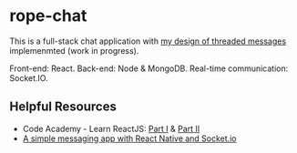 # rope-chat
This is a full-stack chat application with [my design of threaded messages](https://github.com/yujinz/rope-chat/blob/master/Proposal.pdf) implemenmted (work in progress). 

Front-end: React. Back-end: Node & MongoDB. Real-time communication: Socket.IO.

## Helpful Resources
* Code Academy - Learn ReactJS: [Part I](https://www.codecademy.com/learn/react-101) & [Part II](https://www.codecademy.com/learn/react-102)
* [A simple messaging app with React Native and Socket.io](https://hackernoon.com/a-simple-messaging-app-with-react-native-and-socket-io-e1cae3df7bda)